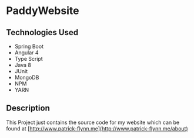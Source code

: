# PaddyWebsite

## Technologies Used

 - Spring Boot
 - Angular 4
 - Type Script
 - Java 8
 - JUnit
 - MongoDB
 - NPM
 - YARN

## Description

This Project just contains the source code for my website which can be found at [http://www.patrick-flynn.me](http://www.patrick-flynn.me/about)